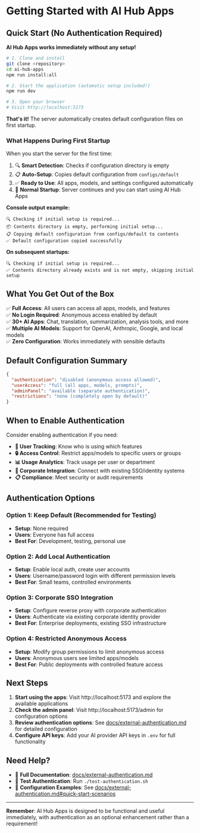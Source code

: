 # Getting Started with AI Hub Apps

## Quick Start (No Authentication Required)

**AI Hub Apps works immediately without any setup!**

```bash
# 1. Clone and install
git clone <repository>
cd ai-hub-apps
npm run install:all

# 2. Start the application (automatic setup included!)
npm run dev

# 3. Open your browser
# Visit http://localhost:5173
```

**That's it!** The server automatically creates default configuration files on first startup.

### What Happens During First Startup

When you start the server for the first time:

1. 🔍 **Smart Detection**: Checks if configuration directory is empty
2. 📋 **Auto-Setup**: Copies default configuration from `configs/default`
3. ✅ **Ready to Use**: All apps, models, and settings configured automatically
4. 🚀 **Normal Startup**: Server continues and you can start using AI Hub Apps

**Console output example:**
```
🔍 Checking if initial setup is required...
📦 Contents directory is empty, performing initial setup...
📋 Copying default configuration from configs/default to contents
✅ Default configuration copied successfully
```

**On subsequent startups:**
```
🔍 Checking if initial setup is required...
✅ Contents directory already exists and is not empty, skipping initial setup
```

## What You Get Out of the Box

✅ **Full Access**: All users can access all apps, models, and features  
✅ **No Login Required**: Anonymous access enabled by default  
✅ **30+ AI Apps**: Chat, translation, summarization, analysis tools, and more  
✅ **Multiple AI Models**: Support for OpenAI, Anthropic, Google, and local models  
✅ **Zero Configuration**: Works immediately with sensible defaults

## Default Configuration Summary

```json
{
  "authentication": "disabled (anonymous access allowed)",
  "userAccess": "full (all apps, models, prompts)",
  "adminPanel": "available (separate authentication)",
  "restrictions": "none (completely open by default)"
}
```

## When to Enable Authentication

Consider enabling authentication if you need:

- **👤 User Tracking**: Know who is using which features
- **🔒 Access Control**: Restrict apps/models to specific users or groups
- **📊 Usage Analytics**: Track usage per user or department
- **🏢 Corporate Integration**: Connect with existing SSO/identity systems
- **📋 Compliance**: Meet security or audit requirements

## Authentication Options

### Option 1: Keep Default (Recommended for Testing)

- **Setup**: None required
- **Users**: Everyone has full access
- **Best For**: Development, testing, personal use

### Option 2: Add Local Authentication

- **Setup**: Enable local auth, create user accounts
- **Users**: Username/password login with different permission levels
- **Best For**: Small teams, controlled environments

### Option 3: Corporate SSO Integration

- **Setup**: Configure reverse proxy with corporate authentication
- **Users**: Authenticate via existing corporate identity provider
- **Best For**: Enterprise deployments, existing SSO infrastructure

### Option 4: Restricted Anonymous Access

- **Setup**: Modify group permissions to limit anonymous access
- **Users**: Anonymous users see limited apps/models
- **Best For**: Public deployments with controlled feature access

## Next Steps

1. **Start using the apps**: Visit http://localhost:5173 and explore the available applications
2. **Check the admin panel**: Visit http://localhost:5173/admin for configuration options
3. **Review authentication options**: See [docs/external-authentication.md](external-authentication.md) for detailed configuration
4. **Configure API keys**: Add your AI provider API keys in `.env` for full functionality

## Need Help?

- 📖 **Full Documentation**: [docs/external-authentication.md](external-authentication.md)
- 🧪 **Test Authentication**: Run `./test-authentication.sh`
- 🔧 **Configuration Examples**: See [docs/external-authentication.md#quick-start-scenarios](external-authentication.md#quick-start-scenarios)

---

**Remember**: AI Hub Apps is designed to be functional and useful immediately, with authentication as an optional enhancement rather than a requirement!
